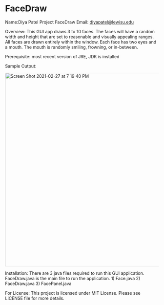 # FaceDraw

Name:Diya Patel
Project FaceDraw
Email: diyapatel@lewisu.edu

Overview: This GUI app draws 3 to 10 faces. The faces will have a random width and height that are set to reasonable and visually appealing ranges.  All faces are drawn entirely within the window.  Each face has two eyes and a mouth. The mouth is randomly smiling, frowning, or in-between.

Prerequisite: most recent version of JRE, JDK is installed

Sample Output:  

<img width="633" alt="Screen Shot 2021-02-27 at 7 19 40 PM" src="https://user-images.githubusercontent.com/78065221/109404947-c37be580-7930-11eb-8b1b-b6b16460a343.png">

Installation: There are 3 java files required to run this GUI application. FaceDraw.java is the main file to run the application. 
              1) Face.java
              2) FaceDraw.java
              3) FacePanel.java


For License: This project is licensed under MIT License. Please see LICENSE file for more details.
